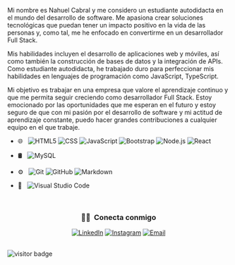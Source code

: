 <p aling="justify">Mi nombre es Nahuel Cabral y me considero un estudiante autodidacta en el mundo del desarrollo de software. Me apasiona crear soluciones tecnológicas que puedan tener un impacto positivo en la vida de las personas y, como tal, me he enfocado en convertirme en un desarrollador Full Stack.

Mis habilidades incluyen el desarrollo de aplicaciones web y móviles, así como también la construcción de bases de datos y la integración de APIs. Como estudiante autodidacta, he trabajado duro para perfeccionar mis habilidades en lenguajes de programación como JavaScript, TypeScript.

Mi objetivo es trabajar en una empresa que valore el aprendizaje continuo y que me permita seguir creciendo como desarrollador Full Stack. Estoy emocionado por las oportunidades que me esperan en el futuro y estoy seguro de que con mi pasión por el desarrollo de software y mi actitud de aprendizaje constante, puedo hacer grandes contribuciones a cualquier equipo en el que trabaje.</p>
 
- 🌐 &nbsp;
  ![HTML5](https://img.shields.io/badge/-HTML5-333333?style=flat&logo=HTML5)
  ![CSS](https://img.shields.io/badge/-CSS-333333?style=flat&logo=CSS3&logoColor=1572B6)
  ![JavaScript](https://img.shields.io/badge/-JavaScript-333333?style=flat&logo=javascript)
  ![Bootstrap](https://img.shields.io/badge/-Bootstrap-333333?style=flat&logo=bootstrap&logoColor=563D7C)
  ![Node.js](https://img.shields.io/badge/-Node.js-333333?style=flat&logo=node.js)
  ![React](https://img.shields.io/badge/-React-333333?style=flat&logo=react)
- 🛢 &nbsp;
  ![MySQL](https://img.shields.io/badge/-MySQL-333333?style=flat&logo=mysql)

- ⚙️ &nbsp;
  ![Git](https://img.shields.io/badge/-Git-333333?style=flat&logo=git)
  ![GitHub](https://img.shields.io/badge/-GitHub-333333?style=flat&logo=github)
  ![Markdown](https://img.shields.io/badge/-Markdown-333333?style=flat&logo=markdown)
- 🔧 &nbsp;
  ![Visual Studio Code](https://img.shields.io/badge/-Visual%20Studio%20Code-333333?style=flat&logo=visual-studio-code&logoColor=007ACC)

<br/>

<h3 align="center"> 🤝🏻 &nbsp;Conecta conmigo </h3>

<p align="center">
<a href="https://www.linkedin.com/in/nahuel-cabral-0b20354a"><img alt="LinkedIn" src="https://img.shields.io/badge/LinkedIn-Nahuel%20Cabral-blue?style=flat-square&logo=linkedin"></a>
<a href="https://www.instagram.com/nahuel126"><img alt="Instagram" src="https://img.shields.io/badge/Instagram-nahuel126-blue?style=flat-square&logo=instagram"></a>
<a href="mailto:nahuel.cabral@hotmail.com"><img alt="Email" src="https://img.shields.io/badge/Email-nahuel.cabral@hotmail.com-blue?style=flat-square&logo=gmail"></a>
</p>
<br/>
 <img src="https://visitor-badge.laobi.icu/badge?page_id=kbrol126" alt="visitor badge"/>
 


